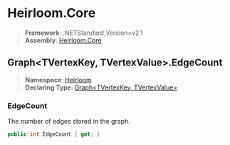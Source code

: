# Heirloom.Core

> **Framework**: .NETStandard,Version=v2.1  
> **Assembly**: [Heirloom.Core][0]  

## Graph\<TVertexKey, TVertexValue>.EdgeCount

> **Namespace**: [Heirloom][0]  
> **Declaring Type**: [Graph\<TVertexKey, TVertexValue>][1]  

### EdgeCount

The number of edges stored in the graph.

```cs
public int EdgeCount { get; }
```

[0]: ../../../Heirloom.Core.md
[1]: ../Graph[TVertexKey,TVertexValue].md
